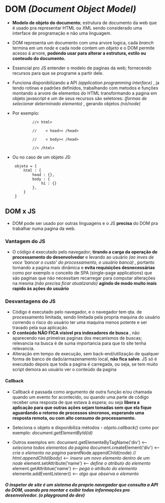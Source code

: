 # DOM *(Document Object Model)*   

 - **Modelo de objeto do documento**; estrutura de documento da web que é usado pra representar HTML ou XML sendo considerado uma interface de programação e não uma linguagem.   

 - DOM representa um documento com uma arvore logica, cada *branch* termina em um *node* e cada node contem um *objeto* e o DOM permite acesso à arvore, **podendo usar para alterar a estrutura, estilo ou conteudo do documento.**   

 - Essencial pro JS entender o modelo de paginas da web; fornecendo recursos para que se programe a partir dele.  

 - Funciona disponibilizando a API *(application programming interface)* , ja tendo rotinas e padrões definidos, trabalhando com metodos e funções montando a arvore de elementos do HTML transformando a pagina em objeto javascript e um de seus recursos são seletores: *(formas de selecionar determinado elemento)* , gerando objetos *(nó/node)*  

 - Por exemplo:   
 
                //< html>  

                //    < head>< /head>   

                //    < body>< /head>   

                //< /html>     


 - Ou no caso de um objeto JS:  

        objeto = {
            html : {
                head : {},
                body : {
                    h1 : {}
                },
            }
        }   

## DOM x JS  

- DOM pode ser usado por outras linguagens e o JS **precisa** do DOM pra trabalhar numa pagina da web.  

### Vantagem do JS  

- O código é executado pelo navegador; **tirando a carga da operação de processamento do desenvolvedor** e levando ao usuário *(ao inves de voce 'bancar o custo' do processamento, o usuário banca)* , portanto tornando a pagina mais dinâmica e **evita requisições desnecessárias** como por exemplo o conceito de SPA (single-page applications) que são paginas que não necessitam recarregar para computar alterações na mesma *(não precisa ficar atualizando)* **agindo de modo muito mais rapido às ações do usuário**  

### Desvantagens do JS  

- Código é executado pelo navegador, e o navegador tem qta. de processamento limitada, sendo limitada pela propria maquina do usuário correndo o risco do usuário ter uma maquina menos potente e ser travado pela sua aplicação.
- **O conteúdo NÃO FICA visivel pra indexadores de busca** , não aparecendo nas primeiras paginas dos mecanismos de buscas; relevancia na busca é de suma importancia para que to site tenha relevancia.
- Alteração em tempo de execução, sem back-end/utilização de qualquer forma de banco de dado/armazenamento local, **não fica salvo**. JS só é executado depois que toda a pagina é carregada, ou seja, se tem muito script demora ao usuário ver o conteúdo da pagina  

#### Callback
  
- Callback é passada como argumento de outra função e/ou chamada quando um evento for acontecido, ou quando uma parte de código receber uma resposta de que estava à espera; ou seja **libera a aplicação para que outras ações sejam tomadas sem que ela fique aguardando o retorno de processos síncronos, esperando uma resposta remota, ou com alto consumo de processamento.**
- Seleciona o objeto e disponibiliza métodos - *objeto.callback()* como por exemplo: *document.getElementById(id)*  

- Outros exemplos em: 
document.getElementeByTagName('div') <-- *seleciona todos elementos da pagina*
document.createElement('div')   <-- *cria o elemento na pagina*
parentNode.appendChild(node) // *html.appendChild(body)* <-- *insere um novo elemento dentro de um node*
element.setAttribute('name')    <-- *define o atributo do elemento*
element.getAttribtue('name')    <-- *pega o atributo do elemento*
elemente.addEventListener()     <-- *algo que observa o elemento*  

##### O inspetor de site é um sistema do proprio navegador que consulta a API do DOM, usando pra montar e exibir todas informações pro desenvolvedor. (o playground do dev)